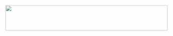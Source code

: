 <img src="https://drive.google.com/file/d/15VZhbP2e0oIiMYL-n0q0qtqrJJgZit9v/view?usp=drive_link" width = "100%" height = "80px">
